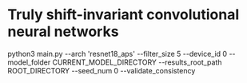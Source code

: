 # Truly shift-invariant convolutional neural networks


python3 main.py --arch 'resnet18_aps' --filter_size 5 --device_id 0 --model_folder CURRENT_MODEL_DIRECTORY --results_root_path ROOT_DIRECTORY --seed_num 0 --validate_consistency

